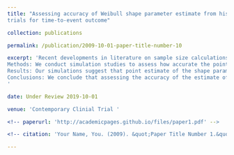 ```yaml
---
title: "Assessing accuracy of Weibull shape parameter estimate from historical studies for subsequent sample size calculation in clinical
trials for time-to-event outcome"

collection: publications

permalink: /publication/2009-10-01-paper-title-number-10

excerpt: 'Recent developments in literature on sample size calculations for time-to-event outcomes involve assumption of Weibull distributed times. These methods require a point estimate of the Weibull shape parameter obtained from historical studies. However, no guidance exists in published literature on how accurate this point estimate is when it is obtained from published results of a historical study. \
Methods: We conduct simulation studies to assess how accurate the point estimate of the Weibull shape parameter is when it is estimated from published results of median survival time and/or corresponding interquartile range. Accuracy of this estimate is assessed using the criteria of average relative bias, root mean square error and coefficient of variation for various combination of censoring rates. Sensitivity of these calculations is assessed first, by increasing the number of survival quantiles used to calculate accuracy, and second, by using the full KM curve from the historical study.\
Results: Our simulations suggest that point estimate of the shape parameter is reasonably accurate when it is estimated from historical studies with sample size >=50 with censoring rate approximately around 20%. Knowledge of the median and inter-quartile range seems to be adequate for this purpose. For historical studies with small sample sizes or higher rates of censoring, more information needs to be abstracted from the published KM curves to improve the accuracy.\
Conclusions: We conclude that assessing the accuracy of the estimate of Weibull shape parameter is important before it can be used to conduct sample size calculations for a subsequent trial. 
'

date: Under Review 2019-10-01

venue: 'Contemporary Clinial Trial '

<!-- paperurl: 'http://academicpages.github.io/files/paper1.pdf' -->

<!-- citation: 'Your Name, You. (2009). &quot;Paper Title Number 1.&quot; <i>Journal 1</i>. 1(1).' -->

---
```


<!-- This paper is about the number 10. The number 20 is left for future work. -->

<!-- [Download paper here](http://academicpages.github.io/files/paper1.pdf) -->

<!-- Recommended citation: Your Name, You. (2009). "Paper Title Number 1." <i>Journal 1</i>. 1(1). -->

